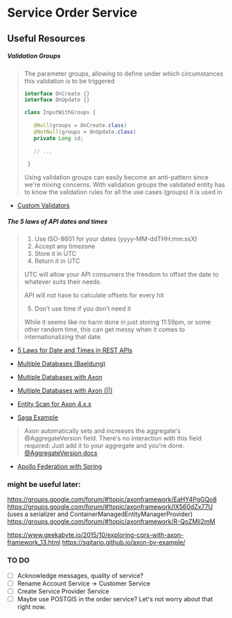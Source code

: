 # Service Order Service

## Useful Resources

##### Validation Groups
> The parameter groups, allowing to define under which circumstances this validation is to be triggered  
> 
>```java
>interface OnCreate {}
>interface OnUpdate {}
>``` 
>
>```java
> class InputWithGroups {
>  
>    @Null(groups = OnCreate.class)
>    @NotNull(groups = OnUpdate.class)
>    private Long id;
>    
>    // ...
>    
>  }
> ```
>
> Using validation groups can easily become an anti-pattern since we're mixing concerns. With validation groups the validated entity has to know the validation rules for all the use cases (groups) it is used in
- [Custom Validators](https://reflectoring.io/bean-validation-with-spring-boot/#implementing-a-custom-validator)

##### The 5 laws of API dates and times
>
> 1. Use ISO-8601 for your dates (yyyy-MM-ddTHH:mm:ssX)
> 2. Accept any timezone
> 3. Store it in UTC
> 4. Return it in UTC
>
>   UTC will allow your API consumers the freedom to offset the date to whatever suits their needs.
>
>   API will not have to calculate offsets for every hit
>
> 5. Don’t use time if you don’t need it
>
>   While it seems like no harm done in just storing 11:59pm, or some other random time, this can get messy when it comes to internationalizing that date.
>   
- [5 Laws for Date and Times in REST APIs](http://apiux.com/2013/03/20/5-laws-api-dates-and-times/)

- [Multiple Databases (Baeldung)](https://www.baeldung.com/spring-data-jpa-multiple-databases)
- [Multiple Databases with Axon](https://groups.google.com/forum/#!topic/axonframework/jXjfO_DNpoU)
- [Multiple Databases with Axon (||)](https://stackoverflow.com/a/61885471)
- [Entity Scan for Axon 4.x.x](https://groups.google.com/forum/#!topic/axonframework/ZZvbIugSfko)
- [Saga Example](https://github.com/AxonFramework/Axon-trader/blob/master/orders/src/main/java/org/axonframework/samples/trader/orders/command/SellTradeManagerSaga.java)

> Axon automatically sets and increases the aggregate's @AggregateVersion field. There's no interaction with this field required: Just add it to your aggregate and you're done.
[@AggregateVersion docs](https://github.com/AxonFramework/AxonFramework/issues/721)

- [Apollo Federation with Spring](https://github.com/apollographql/federation-jvm/tree/master/spring-example)

### might be useful later:

https://groups.google.com/forum/#!topic/axonframework/EaHY4PgGQo8
https://groups.google.com/forum/#!topic/axonframework/IX560dZx77U (uses a serializer and ContainerManagedEntityManagerProvider)
https://groups.google.com/forum/#!topic/axonframework/R-QoZMlj2mM

https://www.geekabyte.io/2015/10/exploring-cqrs-with-axon-framework_13.html
https://sgitario.github.io/axon-by-example/

### TO DO
- [ ] Acknowledge messages, quality of service?
- [ ] Rename Account Service -> Customer Service
- [ ] Create Service Provider Service
- [ ] Maybe use POSTGIS in the order service? Let's not worry about that right now.